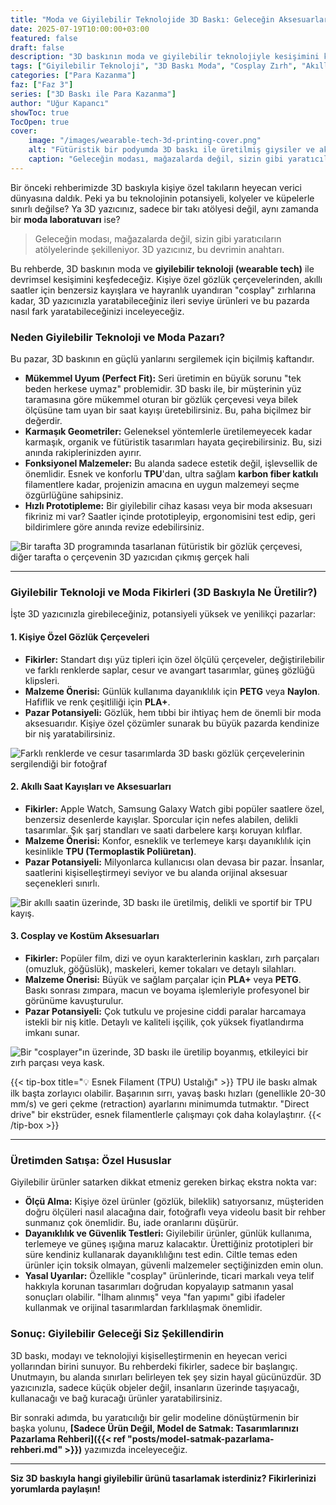 ```yaml
---
title: "Moda ve Giyilebilir Teknolojide 3D Baskı: Geleceğin Aksesuarlarını Yaratın ve Pazarlayın"
date: 2025-07-19T10:00:00+03:00
featured: false
draft: false
description: "3D baskının moda ve giyilebilir teknolojiyle kesişimini keşfedin. Kişiye özel gözlük çerçeveleri, akıllı saat kayışları ve fütüristik cosplay zırhları gibi yenilikçi ürün fikirleri ve üretim ipuçları."
tags: ["Giyilebilir Teknoloji", "3D Baskı Moda", "Cosplay Zırh", "Akıllı Saat Kayışı", "Kişiye Özel Gözlük", "TPU Filament", "Moda Tasarımı", "Ürün Tasarımı"]
categories: ["Para Kazanma"]
faz: ["Faz 3"]
series: ["3D Baskı ile Para Kazanma"]
author: "Uğur Kapancı"
showToc: true
TocOpen: true
cover:
    image: "/images/wearable-tech-3d-printing-cover.png"
    alt: "Fütüristik bir podyumda 3D baskı ile üretilmiş giysiler ve aksesuarlar giyen bir model"
    caption: "Geleceğin modası, mağazalarda değil, sizin gibi yaratıcıların atölyelerinde şekilleniyor."
---
```


Bir önceki rehberimizde 3D baskıyla kişiye özel takıların heyecan verici dünyasına daldık. Peki ya bu teknolojinin potansiyeli, kolyeler ve küpelerle sınırlı değilse? Ya 3D yazıcınız, sadece bir takı atölyesi değil, aynı zamanda bir **moda laboratuvarı** ise?

> Geleceğin modası, mağazalarda değil, sizin gibi yaratıcıların atölyelerinde şekilleniyor. 3D yazıcınız, bu devrimin anahtarı.

Bu rehberde, 3D baskının moda ve **giyilebilir teknoloji (wearable tech)** ile devrimsel kesişimini keşfedeceğiz. Kişiye özel gözlük çerçevelerinden, akıllı saatler için benzersiz kayışlara ve hayranlık uyandıran "cosplay" zırhlarına kadar, 3D yazıcınızla yaratabileceğiniz ileri seviye ürünleri ve bu pazarda nasıl fark yaratabileceğinizi inceleyeceğiz.

### Neden Giyilebilir Teknoloji ve Moda Pazarı?

Bu pazar, 3D baskının en güçlü yanlarını sergilemek için biçilmiş kaftandır.

*   **Mükemmel Uyum (Perfect Fit):** Seri üretimin en büyük sorunu "tek beden herkese uymaz" problemidir. 3D baskı ile, bir müşterinin yüz taramasına göre mükemmel oturan bir gözlük çerçevesi veya bilek ölçüsüne tam uyan bir saat kayışı üretebilirsiniz. Bu, paha biçilmez bir değerdir.
*   **Karmaşık Geometriler:** Geleneksel yöntemlerle üretilemeyecek kadar karmaşık, organik ve fütüristik tasarımları hayata geçirebilirsiniz. Bu, sizi anında rakiplerinizden ayırır.
*   **Fonksiyonel Malzemeler:** Bu alanda sadece estetik değil, işlevsellik de önemlidir. Esnek ve konforlu **TPU**'dan, ultra sağlam **karbon fiber katkılı** filamentlere kadar, projenizin amacına en uygun malzemeyi seçme özgürlüğüne sahipsiniz.
*   **Hızlı Prototipleme:** Bir giyilebilir cihaz kasası veya bir moda aksesuarı fikriniz mi var? Saatler içinde prototipleyip, ergonomisini test edip, geri bildirimlere göre anında revize edebilirsiniz.

![Bir tarafta 3D programında tasarlanan fütüristik bir gözlük çerçevesi, diğer tarafta o çerçevenin 3D yazıcıdan çıkmış gerçek hali](/images/wearable-prototyping.png)

---

### Giyilebilir Teknoloji ve Moda Fikirleri (3D Baskıyla Ne Üretilir?)

İşte 3D yazıcınızla girebileceğiniz, potansiyeli yüksek ve yenilikçi pazarlar:

#### 1. Kişiye Özel Gözlük Çerçeveleri
*   **Fikirler:** Standart dışı yüz tipleri için özel ölçülü çerçeveler, değiştirilebilir ve farklı renklerde saplar, cesur ve avangart tasarımlar, güneş gözlüğü klipsleri.
*   **Malzeme Önerisi:** Günlük kullanıma dayanıklılık için **PETG** veya **Naylon**. Hafiflik ve renk çeşitliliği için **PLA+**.
*   **Pazar Potansiyeli:** Gözlük, hem tıbbi bir ihtiyaç hem de önemli bir moda aksesuarıdır. Kişiye özel çözümler sunarak bu büyük pazarda kendinize bir niş yaratabilirsiniz.

![Farklı renklerde ve cesur tasarımlarda 3D baskı gözlük çerçevelerinin sergilendiği bir fotoğraf](/images/3d-printed-glasses.png)

#### 2. Akıllı Saat Kayışları ve Aksesuarları
*   **Fikirler:** Apple Watch, Samsung Galaxy Watch gibi popüler saatlere özel, benzersiz desenlerde kayışlar. Sporcular için nefes alabilen, delikli tasarımlar. Şık şarj standları ve saati darbelere karşı koruyan kılıflar.
*   **Malzeme Önerisi:** Konfor, esneklik ve terlemeye karşı dayanıklılık için kesinlikle **TPU (Termoplastik Poliüretan)**.
*   **Pazar Potansiyeli:** Milyonlarca kullanıcısı olan devasa bir pazar. İnsanlar, saatlerini kişiselleştirmeyi seviyor ve bu alanda orijinal aksesuar seçenekleri sınırlı.

![Bir akıllı saatin üzerinde, 3D baskı ile üretilmiş, delikli ve sportif bir TPU kayış.](/images/3d-printed-watch-band.png)

#### 3. Cosplay ve Kostüm Aksesuarları
*   **Fikirler:** Popüler film, dizi ve oyun karakterlerinin kaskları, zırh parçaları (omuzluk, göğüslük), maskeleri, kemer tokaları ve detaylı silahları.
*   **Malzeme Önerisi:** Büyük ve sağlam parçalar için **PLA+** veya **PETG**. Baskı sonrası zımpara, macun ve boyama işlemleriyle profesyonel bir görünüme kavuşturulur.
*   **Pazar Potansiyeli:** Çok tutkulu ve projesine ciddi paralar harcamaya istekli bir niş kitle. Detaylı ve kaliteli işçilik, çok yüksek fiyatlandırma imkanı sunar.

![Bir "cosplayer"ın üzerinde, 3D baskı ile üretilip boyanmış, etkileyici bir zırh parçası veya kask.](/images/3d-printed-cosplay.png)

{{< tip-box title="💡 Esnek Filament (TPU) Ustalığı" >}}
TPU ile baskı almak ilk başta zorlayıcı olabilir. Başarının sırrı, yavaş baskı hızları (genellikle 20-30 mm/s) ve geri çekme (retraction) ayarlarını minimumda tutmaktır. "Direct drive" bir ekstrüder, esnek filamentlerle çalışmayı çok daha kolaylaştırır.
{{< /tip-box >}}

---

### Üretimden Satışa: Özel Hususlar

Giyilebilir ürünler satarken dikkat etmeniz gereken birkaç ekstra nokta var:

*   **Ölçü Alma:** Kişiye özel ürünler (gözlük, bileklik) satıyorsanız, müşteriden doğru ölçüleri nasıl alacağına dair, fotoğraflı veya videolu basit bir rehber sunmanız çok önemlidir. Bu, iade oranlarını düşürür.
*   **Dayanıklılık ve Güvenlik Testleri:** Giyilebilir ürünler, günlük kullanıma, terlemeye ve güneş ışığına maruz kalacaktır. Ürettiğiniz prototipleri bir süre kendiniz kullanarak dayanıklılığını test edin. Ciltle temas eden ürünler için toksik olmayan, güvenli malzemeler seçtiğinizden emin olun.
*   **Yasal Uyarılar:** Özellikle "cosplay" ürünlerinde, ticari markalı veya telif hakkıyla korunan tasarımları doğrudan kopyalayıp satmanın yasal sonuçları olabilir. "İlham alınmış" veya "fan yapımı" gibi ifadeler kullanmak ve orijinal tasarımlardan farklılaşmak önemlidir.

### Sonuç: Giyilebilir Geleceği Siz Şekillendirin

3D baskı, modayı ve teknolojiyi kişiselleştirmenin en heyecan verici yollarından birini sunuyor. Bu rehberdeki fikirler, sadece bir başlangıç. Unutmayın, bu alanda sınırları belirleyen tek şey sizin hayal gücünüzdür. 3D yazıcınızla, sadece küçük objeler değil, insanların üzerinde taşıyacağı, kullanacağı ve bağ kuracağı ürünler yaratabilirsiniz.

Bir sonraki adımda, bu yaratıcılığı bir gelir modeline dönüştürmenin bir başka yolunu, **[Sadece Ürün Değil, Model de Satmak: Tasarımlarınızı Pazarlama Rehberi]({{< ref "posts/model-satmak-pazarlama-rehberi.md" >}})** yazımızda inceleyeceğiz.

---

**Siz 3D baskıyla hangi giyilebilir ürünü tasarlamak isterdiniz? Fikirlerinizi yorumlarda paylaşın!**